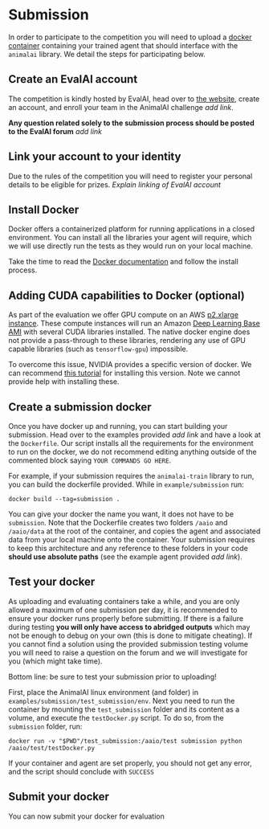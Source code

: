 # Submission

In order to participate to the competition you will need to upload a [docker container](https://docs.docker.com/get-started/) 
containing your trained agent that should interface with the `animalai` library. We detail the steps for participating 
below.

## Create an EvalAI account

The competition is kindly hosted by EvalAI, head over to [the website](https://evalai.cloudcv.org/), create an account, 
and enroll your team in the AnimalAI challenge _add link_.

**Any question related solely to the submission process should be posted to the EvalAI forum** _add link_

## Link your account to your identity

Due to the rules of the competition you will need to register your personal details to be eligible for prizes. _Explain 
linking of EvalAI account_

## Install Docker

Docker offers a containerized platform for running applications in a closed environment. You can install all the libraries your agent will require, which we will use directly run the tests as they would run on your local machine.

Take the time to read the [Docker documentation](https://docs.docker.com/get-started/) and follow the install process.

## Adding CUDA capabilities to Docker (optional)

As part of the evaluation we offer GPU compute on an AWS 
[p2.xlarge instance](https://aws.amazon.com/ec2/instance-types/p2/). These compute instances will run an Amazon 
[Deep Learning Base AMI](https://aws.amazon.com/marketplace/pp/B077GCZ4GR) with several CUDA libraries installed. The 
native docker engine does not provide a pass-through to these libraries, rendering any use of GPU capable libraries (such as `tensorflow-gpu`) impossible.

To overcome this issue, NVIDIA provides a specific version of docker. We can recommend 
[this tutorial](https://marmelab.com/blog/2018/03/21/using-nvidia-gpu-within-docker-container.html#installing-nvidia-docker) for installing this version. Note we cannot provide help with installing these.

## Create a submission docker

Once you have docker up and running, you can start building your submission. Head over to the examples provided _add link_ and have a look at the `Dockerfile`. Our script installs all the requirements for the environment to run on the docker, we do not recommend editing anything outside of the commented block saying `YOUR COMMANDS GO HERE`.

For example, if your submission requires the `animalai-train` library to run, you can build the dockerfile provided. While in `example/submission` run:

```
docker build --tag=submission .
```

You can give your docker the name you want, it does not have to be `submission`. Note that the Dockerfile creates two 
folders `/aaio` and `/aaio/data` at the root of the container, and copies the agent and associated data from your local 
machine onto the container. Your submission requires to keep this architecture and any reference to these folders in 
your code **should use absolute paths** (see the example agent provided _add link_).


## Test your docker

As uploading and evaluating containers take a while, and you are only allowed a maximum of one submission per day, it is recommended to ensure your docker runs properly before submitting. If there is a failure during testing **you will only have access to abridged outputs** which may not be enough to debug on your own (this is done to mitigate cheating). If you cannot find a solution using the provided submission testing volume you will need to raise a question on the forum and we will investigate for you (which might take time).

Bottom line: be sure to test your submission prior to uploading!

First, place the AnimalAI linux environment (and folder) in `examples/submission/test_submission/env`. Next you need to  run the container by mounting the `test_submission` folder and its content as a volume, and execute the `testDocker.py` 
script. To do so, from the `submission` folder, run:


```
docker run -v "$PWD"/test_submission:/aaio/test submission python /aaio/test/testDocker.py 
```

If your container and agent are set properly, you should not get any error, and the script should conclude with `SUCCESS`

## Submit your docker

You can now submit your docker for evaluation
